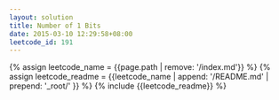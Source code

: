 ```yaml
---
layout: solution
title: Number of 1 Bits
date: 2015-03-10 12:29:58+08:00
leetcode_id: 191
---
```

{% assign leetcode_name = {{page.path | remove: '/index.md'}}  %}
{% assign leetcode_readme = {{leetcode_name | append: '/README.md' | prepend: '_root/' }}  %}
{% include {{leetcode_readme}} %}
